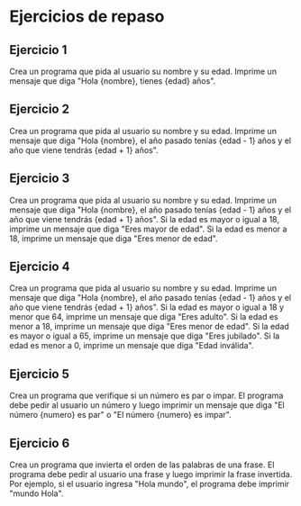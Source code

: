 # Ejercicios de repaso

## Ejercicio 1
Crea un programa que pida al usuario su nombre y su edad. Imprime un mensaje que diga "Hola {nombre}, tienes {edad} años".

## Ejercicio 2
Crea un programa que pida al usuario su nombre y su edad. Imprime un mensaje que diga "Hola {nombre}, el año pasado tenías {edad - 1} años y el año que viene tendrás {edad + 1} años".

## Ejercicio 3
Crea un programa que pida al usuario su nombre y su edad. Imprime un mensaje que diga "Hola {nombre}, el año pasado tenías {edad - 1} años y el año que viene tendrás {edad + 1} años". Si la edad es mayor o igual a 18, imprime un mensaje que diga "Eres mayor de edad". Si la edad es menor a 18, imprime un mensaje que diga "Eres menor de edad".

## Ejercicio 4
Crea un programa que pida al usuario su nombre y su edad. Imprime un mensaje que diga "Hola {nombre}, el año pasado tenías {edad - 1} años y el año que viene tendrás {edad + 1} años". Si la edad es mayor o igual a 18 y menor que 64, imprime un mensaje que diga "Eres adulto". Si la edad es menor a 18, imprime un mensaje que diga "Eres menor de edad". Si la edad es mayor o igual a 65, imprime un mensaje que diga "Eres jubilado". Si la edad es menor a 0, imprime un mensaje que diga "Edad inválida".

## Ejercicio 5
Crea un programa que verifique si un número es par o impar. El programa debe pedir al usuario un número y luego imprimir un mensaje que diga "El número {numero} es par" o "El número {numero} es impar".

## Ejercicio 6
Crea un programa que invierta el orden de las palabras de una frase. El programa debe pedir al usuario una frase y luego imprimir la frase invertida. Por ejemplo, si el usuario ingresa "Hola mundo", el programa debe imprimir "mundo Hola".